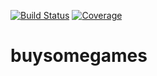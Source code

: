 [![Build Status](https://travis-ci.org/kaliy/buysomegames.svg?branch=master)](https://travis-ci.org/kaliy/buysomegames)
[![Coverage](http://codecov.io/github/kaliy/buysomegames/coverage.svg?branch=master)](http://codecov.io/github/kaliy/buysomegames?branch=master)

# buysomegames